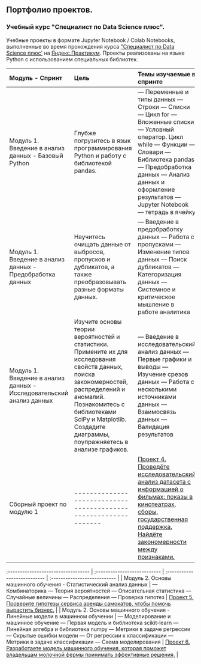## Портфолио проектов.
### Учебный курс "Специалист по Data Science плюс".

Учебные проекты в формате Jupyter Notebook / Colab Notebooks, выполненные во время прохождения курса ["Специалист по Data Science плюс'](https://praktikum.yandex.ru/data-scientist-plus/) на [Яндекс.Практикум](https://practicum.yandex.ru/). Проекты реализованы на языке Python с использованием специальных библиотек.

| Модуль - Спринт | Цель | Темы изучаемые в спринте | Проект |
:---------------------------------- | :--------------------------- | :--------------------------- | :--------------------------- |
| Модуль 1. Введение в анализ данных - Базовый Python | Глубже погрузитесь в язык программирования Python и работу с библиотекой pandas. |— Переменные и типы данных — Строки — Списки — Цикл for — Вложенные списки — Условный оператор. Цикл while — Функции — Словари — Библиотека pandas — Предобработка данных — Анализ данных и оформление результатов — Jupyter Notebook — тетрадь в ячейку | [Проект 1. Сравнение данных пользователей Яндекс Музыки по городам и дням недели](01_project) |
| Модуль 1. Введение в анализ данных - Предобработка данных  | Научитесь очищать данные от выбросов, пропусков и дубликатов, а также преобразовывать разные форматы данных. | — Введение в предобработку данных — Работа с пропусками — Изменение типов данных — Поиск дубликатов — Категоризация данных — Системное и критическое мышление в работе аналитика | [Проект 2. Анализ данные о клиентах банка, определении доли кредитоспособных](02_project) |
| Модуль 1. Введение в анализ данных - Исследовательский анализ данных | Изучите основы теории вероятностей и статистики. Примените их для исследования свойств данных, поиска закономерностей, распределений и аномалий. Познакомитесь с библиотеками SciPy и Matplotlib. Создадите диаграммы, поупражняетесь в анализе графиков.  | — Введение в исследовательский анализ данных — Первые графики и выводы — Изучение срезов данных — Работа с несколькими источниками данных — Взаимосвязь данных — Валидация результатов | [Проект 3. Исследуете архив объявлений о продаже объектов недвижимости в Санкт-Петербурге и Ленинградской области.](03_project) |
| Сборный проект по модулю 1 | --------------------------------------------------------------- | [Проект 4. Проведёте исследовательский анализ датасета с информацией о фильмах: показы в кинотеатрах, сборы, государственная поддержка. Найдёте закономерности между признаками.](04_project) |

:---------------------------------- | :--------------------------- | :--------------------------- | :--------------------------- |
| Модуль 2. Основы машинного обучения - Статистический анализ данных | — Комбинаторика — Теория вероятностей — Описательная статистика — Случайные величины — Распределения — Проверка гипотез | [Проект 5. Проверите гипотезы сервиса аренды самокатов, чтобы помочь вырастить бизнес.](05_project) |
| Модуль 2. Основы машинного обучения - Линейные модели в машинном обучении | — Моделирование и машинное обучение — Первая модель и библиотека scikit-learn — Линейная алгебра и библиотека numpy — Метрики в задаче регрессии — Скрытые ошибки модели — От регрессии к классификации — Метрики в задаче классификации — Схема моделирования | [Проект 6. Разработаете модель машинного обучения, которая поможет владельцам молочной фермы принимать эффективные решения.](06_project) |

